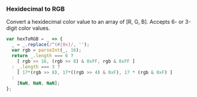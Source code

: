 ### Hexidecimal to RGB

Convert a hexidecimal color value to an array of [R, G, B].  Accepts 6- or 3-digit color values.

```js
var hexToRGB = _ => {
  _ = _.replace(/^(#|0x)/, '');
  var rgb = parseInt(_, 16);
  return _.length === 6 ? 
    [ rgb >> 16, (rgb >> 8) & 0xFF, rgb & 0xFF ] 
  : _.length === 3 ? 
    [ 17*(rgb >> 8), 17*((rgb >> 4) & 0xF), 17 * (rgb & 0xF) ] 
  : 
    [NaN, NaN, NaN];
};
```

